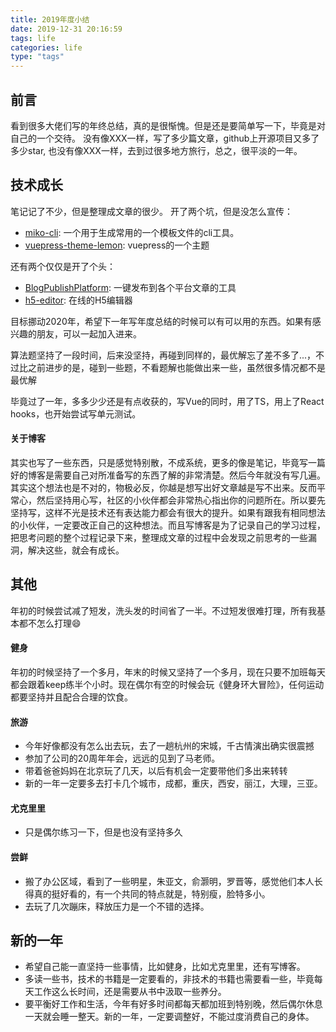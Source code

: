 ```yaml
---
title: 2019年度小结
date: 2019-12-31 20:16:59
tags: life
categories: life
type: "tags"
---
```


## 前言 
看到很多大佬们写的年终总结，真的是很惭愧。但是还是要简单写一下，毕竟是对自己的一个交待。
没有像XXX一样，写了多少篇文章，github上开源项目又多了多少star, 也没有像XXX一样，去到过很多地方旅行，总之，很平淡的一年。
<!--more-->

## 技术成长
笔记记了不少，但是整理成文章的很少。
开了两个坑，但是没怎么宣传：
- [miko-cli](https://github.com/funnycoderstar/miko-cli): 一个用于生成常用的一个模板文件的cli工具。
- [vuepress-theme-lemon](https://github.com/funnycoderstar/vuepress-theme-lemon): vuepress的一个主题

还有两个仅仅是开了个头：
- [BlogPublishPlatform](https://github.com/funnycoderstar/BlogPublishPlatform): 一键发布到各个平台文章的工具
- [h5-editor](https://github.com/funnycoderstar/h5-editor): 在线的H5编辑器

目标挪动2020年，希望下一年写年度总结的时候可以有可以用的东西。如果有感兴趣的朋友，可以一起加入进来。

算法题坚持了一段时间，后来没坚持，再碰到同样的，最优解忘了差不多了...，不过比之前进步的是，碰到一些题，不看题解也能做出来一些，虽然很多情况都不是最优解

毕竟过了一年，多多少少还是有点收获的，写Vue的同时，用了TS，用上了React hooks，也开始尝试写单元测试。

#### 关于博客
其实也写了一些东西，只是感觉特别散，不成系统，更多的像是笔记，毕竟写一篇好的博客是需要自己对所准备写的东西了解的非常清楚。然后今年就没有写几遍。其实这个想法也是不对的，物极必反，你越是想写出好文章越是写不出来。反而平常心，然后坚持用心写，社区的小伙伴都会非常热心指出你的问题所在。所以要先坚持写，这样不光是技术还有表达能力都会有很大的提升。如果有跟我有相同想法的小伙伴，一定要改正自己的这种想法。而且写博客是为了记录自己的学习过程，把思考问题的整个过程记录下来，整理成文章的过程中会发现之前思考的一些漏洞，解决这些，就会有成长。

## 其他
年初的时候尝试减了短发，洗头发的时间省了一半。不过短发很难打理，所有我基本都不怎么打理😄
#### 健身
年初的时候坚持了一个多月，年末的时候又坚持了一个多月，现在只要不加班每天都会跟着keep练半个小时。现在偶尔有空的时候会玩《健身环大冒险》，任何运动都要坚持并且配合合理的饮食。
#### 旅游
- 今年好像都没有怎么出去玩，去了一趟杭州的宋城，千古情演出确实很震撼
- 参加了公司的20周年年会，远远的见到了马老师。
- 带着爸爸妈妈在北京玩了几天，以后有机会一定要带他们多出来转转
- 新的一年一定要多去打卡几个城市，成都，重庆，西安，丽江，大理，三亚。
#### 尤克里里
  - 只是偶尔练习一下，但是也没有坚持多久
#### 尝鲜
- 搬了办公区域，看到了一些明星，朱亚文，俞灏明，罗晋等，感觉他们本人长得真的挺好看的，有一个共同的特点就是，特别瘦，脸特多小。
- 去玩了几次蹦床，释放压力是一个不错的选择。
## 新的一年
- 希望自己能一直坚持一些事情，比如健身，比如尤克里里，还有写博客。
- 多读一些书，技术的书籍是一定要看的，非技术的书籍也需要看一些，毕竟每天工作这么长时间，还是需要从书中汲取一些养分。
- 要平衡好工作和生活，今年有好多时间都每天都加班到特别晚，然后偶尔休息一天就会睡一整天。新的一年，一定要调整好，不能过度消费自己的身体。

